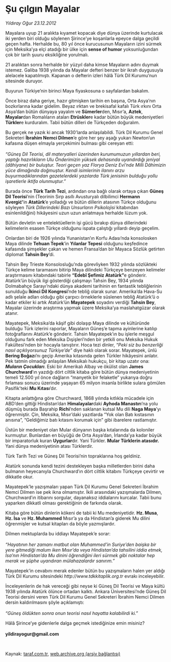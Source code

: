 # Şu çılgın Mayalar

*Yıldıray Oğur 23.12.2012*

<div class="yazi"><p>Mayalara uyup 21 aralıkta kıyamet kopacak diye dünya üzerinde kurtulacak iki yerden biri olduğu söylenen Şirince’ye koşanlarla epeyce dalga geçildi geçen hafta. Herhalde bu, 80 yıl önce kurucusunun Mayaların izini sürmek için Meksika’ya elçi atadığı bir ülke için <b>sense of humor</b> yoksunluğundan çok bir tarih şuuru eksikliğine yorulmalı. </p>
<p>21 aralıktan sonra herhalde bir yüzyıl daha kimse Mayaların adını duymak istemez. Galiba 1938 yılında da Mayalar defteri benzer bir ikrah duygusuyla alelacele kapatılmıştı. Kapanan o defterin izleri hâlâ Türk Dil Kurumu’nun sitesinde duruyor. </p>
<p>Buyurun Türkiye’nin birinci Maya fiyaskosuna o sayfalardan bakalım. </p>
<p>Önce biraz daha geriye, hazır gitmişken tarihin en başına, Orta Asya’nın bozkırlarına kadar gidelim. Beyaz ırktan ve brekisafal kafalı Türk ırkını Orta Asya’dan bütün dünyaya yayalım ve <b>Sümerler</b>den, Mısır’a, <b>Aztek</b>, <b>Mayalar</b>dan Romalıların ataları <b>Etrüskler</b>e kadar bütün büyük medeniyetleri <b>Türkler</b>e kurduralım. Tabii bütün dilleri de Türkçeden doğuralım. </p>
<p>Bu gerçek ne yazık ki ancak 1930’larda anlaşılabildi. Türk Dil Kurumu Genel Sekreteri <b>İbrahim Nemci Dilmen</b>’e göre her şey aşağı yukarı Newton’un kafasına düşen elmayla yerçekimini bulması gibi cereyan etti: <br/><br/><i>“Güneş Dil Teorisi, dil materyalleri üzerinden kurumumuzun yıllardan beri, yaptığı hazırlıkların Ulu Önderimizin yüksek dehasında uyandırdığı jeniyal (dâhiyane) bir buluştur. Teori geçen yaz Florya Deniz Evi’nde Milli Dâhimizin yüce dimağında doğmuştur. Kendi isimlerinin ilanını arzu buyurmadıklarından gazetelerdeki yazılarda Türk jenisinin bulduğu yollu işaretlerle iktifa olunmuştur.” </i></p>
<p>Burada önce <b>Türk Tarih Tezi</b>, ardından ona bağlı olarak ortaya çıkan <b>Güneş Dil Teorisi</b>’nin (Teorinin Sırp asıllı Avusturyalı dilbilimci <b>Hermann Kvergić</b><b>'</b>in <b>Atatürk</b>’e yolladığı ve bütün dillerin atasının Türkçe olduğunu söyleyen <i>Türk Dillerindeki Bazı Unsurların Psikolojisi </i>kitabından esinlenildiğini) hikâyesini uzun uzun anlatmaya herhalde lüzum yok.</p>
<p>Bütün devletin ve entelektüellerin işi gücü bırakıp dünya dillerindeki kelimelerin esasen Türkçe olduğunu ispata çalıştığı yıllardı deyip geçelim. </p>
<p>Onlardan biri de 1926 yılında Yunanistan’ın Korfu Adası’nda konsolosken Maya dilinde <b>Tehuan Tepek</b>’in <b>Yılanlar Tepesi</b> olduğunu keşfedince kafasında şimşekler çakan ve hemen Fransa’dan bir Mayaca Sözlük getirten diplomat <b>Tahsin Bey</b>’di.</p>
<p>Tahsin Bey Trieste Konsolosluğu’nda görevliyken 1932 yılında sözlükteki Türkçe kelime taramasını bitirip Maya dilindeki Türkçeye benzeyen kelimeler araştırmasını kitabındaki tabirle <b>“Edebî Şefimiz Atatürk”</b>e gönderir. Atatürk’ün büyük ilgi gösterdiği çalışmayı Tahsin Bey, 1934 yılında Dolmabahçe Sarayı’ndaki dünya akademi tarihinin en fantastik tebliğlerinin sunulduğu <b>İkinci Dil Kongresi</b>’nde tebliğ olarak sunar. Amerika’da Hava-Su adlı şelale adları olduğu gibi çarpıcı örneklerle süslenen tebliğ Atatürk’ü o kadar etkiler ki artık Atatürk’ün <b>Mayatepek</b> soyadını verdiği <b>Tahsin Bey</b>, Mayalar üzerinde araştırma yapmak üzere Meksika’ya maslahatgüzar olarak atanır.</p>
<p>Mayatepek, Meksika’da kâşif gibi dolaşıp Maya dilinde ve kültüründe bulduğu Türk izlerini raporlar, Mayaların Güneş’e tapma ayinlerine katılıp fotoğraflarını Atatürk’e gönderir. Tahsin Mayatepek’ın bu işlerle meşgul olduğunu fark eden Meksika Dışişleri’nden bir yetkili onu Meksika Hukuk Fakültesi’nden bir hocayla tanıştırır. Hoca tezi dinler, <i>“Peki siz bu benzerliği nasıl açıklıyorsunuz Türkiye’de”</i> diye haklı olarak sorar. Mayatepek, ünlü <b>Bering Boğazı</b>’nı geçip Amerika kıtasında gelen Türkler hikâyesini anlatır. Pek tatmin olmadığı anlaşılan Meksikalı hukukçu, bir kitap uzatır ona: <b><i>Muların Çocukları</i></b>. Eski bir Amerikalı Albay ve ökülist olan <b>James Churchward</b>’ın yazdığı dört ciltlik kitaba göre bütün dünya medeniyetinin temeli 12.500 yıl önce dağların “manyetik bir felaketle” yukarıya doğru fırlaması sonucu üzerinde yaşayan 65 milyon insanla birlikte sulara gömülen Pasifik’teki <b>Mu Kıtası</b>’dır. </p>
<p>Kitapta anlattığına göre Churchward, 1868 yılında kıtlıkla mücadele için ABD’den gittiği Hindistan’dan <b>Himalayalar</b>daki <b>Ayhoda Manastırı</b>’na yolu düşmüş burada Başrahip <b>Richi</b>’nden saklanan kutsal Mu dili <b>Naga Maya</b>’yı öğrenmiştir. Çin, Meksika, Mısır’daki yazıtlarda “Yok olan Batı kıstasının anısına”, “Geldiğimiz batı kıtasını korumak için” gibi ibarelere rastlamıştır. </p>
<p>Üstün bir medeniyet olan Mular dünyanın başka kıtalarında da koloniler kurmuştur. Bunlardan en büyüğü de Orta Asya’dan, İrlanda’ya kadar büyük bir imparatorluk kuran <b>Uygurlar</b>dır. Yani Türkler. <b>Mular Türklerin atasıdır.</b> Yani dünya medeniyetinin atası Türklerdir.</p>
<p>Türk Tarih Tezi ve Güneş Dil Teorisi’nin topraklarına hoş geldiniz. </p>
<p>Atatürk sonunda kendi tezini destekleyen başka milletlerden birini daha bulmanın heyecanıyla Churchward’ın dört ciltlik kitabını Türkçeye çevirtir ve dikkatle okur. </p>
<p>Mayatepek’le yazışmaları yapan Türk Dil Kurumu Genel Sekreteri İbrahim Nemci Dilmen ise pek ikna olmamıştır. İkili arasındaki yazışmalarda Dilmen, Churchward’ın itibarını sorgular, dayanaksız iddialarını kurcalar. Tabii bunu yaparken dikkatli olması gerektiğinin de farkında olarak.</p>
<p>Kitaba göre bütün dinlerin kökeni de tabii ki Mu medeniyetidir. <b>Hz. Musa</b>, <b>Hz. İsa</b> ve <b>Hz. Muhammed</b> Mısır’a ya da Hindistan’a giderek Mu dilini öğrenmişler ve kutsal kitapları da böyle yazmışlardır. </p>
<p>Dilmen mektuplarda bu iddiayı Mayatepek’e sorar:<br/><br/><i>“Hayatının her zamanı matbut olan Muhammed’in Suriye’den baişka bir yere gitmediği malum iken Mısır’da veya Hindistan’da tahsilini iddia etmek, İsa’nın Hindistan’da Mu dinini öğrendiğini ileri sürmek gibi noktalar hep merak ve şüphe uyandıran mülahazalardır sanırım.”</i></p>
<p>Mayatepek’in cevabını merak edenler bütün bu yazışmaların halen yer aldığı Türk Dil Kurumu sitesindeki <i>http://www.tdkkitaplik.org.tr</i> evrakı inceleyebilir.</p>
<p>İnceleyenlerin de hak vereceği gibi neyse ki Güneş Dil Teorisi ve Maya kültü 1938 yılında Atatürk ölünce ortadan kalktı. Ankara Üniversitesi’nde Güneş Dil Teorisi dersini veren Türk Dil Kurumu Genel Sekreteri İbrahim Nemci Dilmen dersin kaldırılmasını şöyle açıklamıştı:<br/><br/><i>“Güneş öldükten sonra onun teorisi nasıl hayatta kalabilirdi ki.”</i></p>
<p>Hâlâ Şirince’ye gidenlerle dalga geçmek istediğinize emin misiniz?<br/><br/><b>yildirayogur@gmail.com</b></p>
<p> </p>
</div>

Kaynak: [taraf.com.tr](http://www.taraf.com.tr/yildiray-ogur/makale-su-cilgin-mayalar.htm), [web.archive.org (arşiv bağlantısı)](http://web.archive.org/web/20130709133145/http://www.taraf.com.tr/yildiray-ogur/makale-su-cilgin-mayalar.htm)
